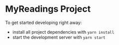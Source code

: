 # MyReadings Project

To get started developing right away:

* install all project dependencies with `yarn install`
* start the development server with `yarn start`


